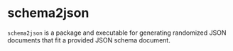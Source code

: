 # schema2json

`schema2json` is a package and executable for generating randomized JSON documents that fit a provided JSON schema document.
